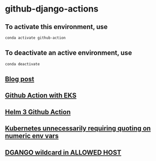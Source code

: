 # github-django-actions

## To activate this environment, use

``` Bash
conda activate github-action
```

## To deactivate an active environment, use

``` Bash
conda deactivate
```

## [Blog post](https://medium.com/intelligentmachines/github-actions-end-to-end-ci-cd-pipeline-for-django-5d48d6f00abf)

## [Github Action with EKS](https://dev.to/leandronsp/deploy-to-kubernetes-using-github-actions-including-slack-notification-11je)

## [Helm 3 Github Action](https://github.com/marketplace/actions/helm-3)

## [Kubernetes unnecessarily requiring quoting on numeric env vars](https://github.com/kubernetes/kubernetes/issues/82296)

## [DGANGO wildcard in ALLOWED HOST](https://xxx-cook-book.gitbooks.io/django-cook-book/content/Settings/allowed-hosts.html)
